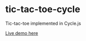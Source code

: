 # tic-tac-toe-cycle

Tic-tac-toe implemented in Cycle.js

[Live demo here](http://benji6.github.io/tic-tac-toe-cycle/public/)
